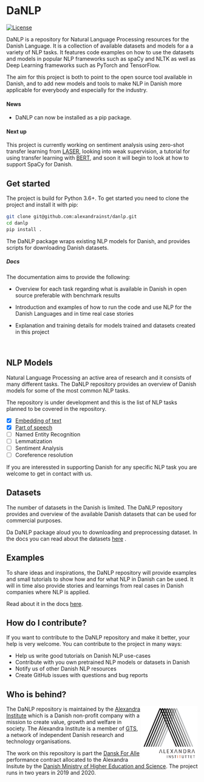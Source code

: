 DaNLP
==============
[![License](https://img.shields.io/badge/License-BSD%203--Clause-blue.svg)](https://opensource.org/licenses/BSD-3-Clause)

DaNLP is a repository for Natural Language Processing resources for the Danish Language. It is a collection  of available datasets and models for a a variety of NLP tasks. It features code examples on how to use the datasets and models in popular NLP frameworks such as spaCy and NLTK as well as Deep Learning frameworks such as PyTorch and TensorFlow.

The aim for this project is both to point to the open source tool available in Danish, and to add new models and tools to make NLP in Danish more applicable for everybody and especially for the industry.

#### News

- DaNLP can now be installed as a pip package. 

#### Next up

This project is currently working on sentiment analysis using zero-shot transfer learning from [LASER](https://github.com/facebookresearch/LASER/tree/master/source), looking into weak supervision, a tutorial for using transfer learning with [BERT](https://github.com/google-research/bert),  and soon it will begin to look at how to support SpaCy for Danish. 

## Get started
The project is build for Python 3.6+. To get started you need to clone the project and install it with pip:

```bash
git clone git@github.com:alexandrainst/danlp.git
cd danlp
pip install .
```

The DaNLP package wraps existing NLP models for Danish, and provides scripts for downloading Danish datasets.

##### Docs 

The documentation aims to provide the following:

- Overview for each task regarding what is available in Danish in open source preferable with benchmark results

- Introduction and examples of how to run the code and use NLP for the Danish Languages and in time real case stories 

- Explanation and training details for models trained and datasets created in this project

  ​                   


## NLP Models
Natural Language Processing an active area of research and it consists of many different tasks. The DaNLP repository provides an overview of Danish models for some of the most common NLP tasks.

The repository is under development and this is the list of NLP tasks planned to be covered in the repository.
- [x] [Embedding of text](docs/models/embeddings.md)
- [x] [Part of speech](docs/models/part_of_speach_tagging.md)
- [ ] Named Entity Recognition
- [ ] Lemmatization
- [ ] Sentiment Analysis
- [ ] Coreference resolution

If you are interessted in supporting Danish for any specific NLP task you are welcome to get in contact with us.

## Datasets
The number of datasets in the Danish is limited. The DaNLP repository provides and overview of the available Danish datasets that can be used for commercial purposes.

Da DaNLP package aloud you to downloading and preprocessing dataset. In the docs you can read about the datasets  [here](/docs/datasets.md) .

## Examples
To share ideas and inspirations, the DaNLP repository will provide examples and small tutorials to show how and for what NLP in Danish can be used. It will in time also provide stories and learnings from real cases in Danish companies where NLP is applied.

Read about it in the docs [here](/examples/examples.md). 

## How do I contribute?

If you want to contribute to the DaNLP repository and make it better, your help is very welcome. You can contribute to the project in many ways:

- Help us write good tutorials on Danish NLP use-cases
- Contribute with you own pretrained NLP models or datasets in Danish
- Notify us of other Danish NLP resources
- Create GitHub issues with questions and bug reports

## Who is behind?
<img align="right" width="150" src="docs/imgs/alexandra_logo.png">

The DaNLP repository is maintained by the [Alexandra Institute](https://alexandra.dk/uk) which is a Danish non-profit company 
with a mission to create value, growth and welfare in society. The Alexandra Institute is a member of [GTS](https://gts-net.dk/), 
a network of independent Danish research and technology organisations.

The work on this repository is part the [Dansk For Alle](https://bedreinnovation.dk/dansk-alle-0) performance contract 
allocated to the Alexandra Insitute by the [Danish Ministry of Higher Education and Science](https://ufm.dk/en?set_language=en&cl=en). The project runs in two years in 2019 and 2020.
